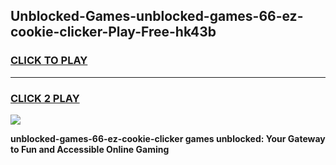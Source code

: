 
## Unblocked-Games-unblocked-games-66-ez-cookie-clicker-Play-Free-hk43b
<h3>
<a href="https://premium76.site?title=unblocked-games-66-ez-cookie-clicker&ref=09A">CLICK TO PLAY</a></h3>
<hr>

<h3>
<a href="https://premium76.site?title=unblocked-games-66-ez-cookie-clicker&ref=09A">CLICK 2 PLAY</a>
  
</h3>

<a href="https://premium76.site?title=unblocked-games-66-ez-cookie-clicker&ref=09A"><img src="https://clearcache.store/games.png"></a>


**unblocked-games-66-ez-cookie-clicker games unblocked: Your Gateway to Fun and Accessible Online Gaming**
